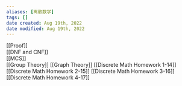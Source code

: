 ```yaml
---
aliases: [离散数学]
tags: [] 
date created: Aug 19th, 2022
date modified: Aug 19th, 2022
---
```

[[Proof]]  
[[DNF and CNF]]  
[[MCS]]  
[[Group Theory]]
[[Graph Theory]]
[[Discrete Math Homework 1-14]]
[[Discrete Math Homework 2-15]]
[[Discrete Math Homework 3-16]]
[[Discrete Math Homework 4-17]]